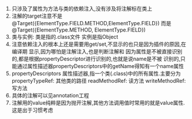1. 只涉及了属性为方法与类的依赖注入,没有涉及将注解标在类上
2. 注解的target注意不是@Target({ElementType.FIELD.METHOD,ElementType.FIELD})
而是@Target({ElementType.METHOD, ElementType.FIELD})
3. 类与实例:
    类是指的.class文件
    实例是指Object
4. 注意依赖注入的根本上还是需要用get/set,不显示的也只是因为插件的原因,在编译期
显示,因为哪怕是注解注入,也是判断注解和
因为属性是不被直接识别的,都是根据propertyDescriptor进行识别的,也就是说name是不被
识别的,只能通过属性描述器propertyDescriptors中的getName得知有一个name属性
5. propertyDescriptors
属性描述器,指一个类(.class)中的所有属性.主要分为
propertyTypeRef:    其他类的路径
readMethodRef:      读方法
writeMethodRef:     写方法
6. 具体的注解可以见annotation工程
7. 注解用的value纯粹是因为抛开注解,其他方法调用值时常用的就是value属性.这是出于习惯考虑
